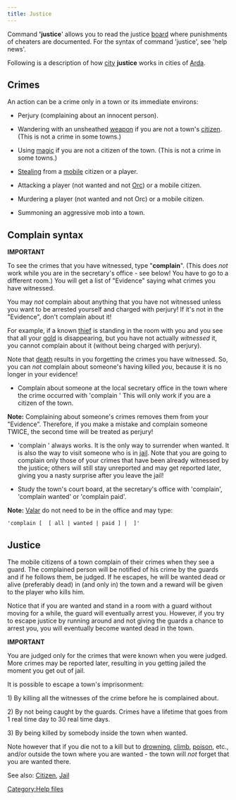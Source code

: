 ```yaml
---
title: Justice
---
```


Command **'justice**' allows you to read the justice
[board](board "wikilink") where punishments of cheaters are documented.
For the syntax of command 'justice', see 'help news'.

Following is a description of how [city](city "wikilink") **justice**
works in cities of [Arda](Arda "wikilink").

## Crimes

An action can be a crime only in a town or its immediate environs:

- Perjury (complaining about an innocent person).

<!-- -->

- Wandering with an unsheathed [weapon](weapon "wikilink") if you are
  not a town's [citizen](citizen "wikilink"). (This is not a crime in
  some towns.)

<!-- -->

- Using [magic](magic "wikilink") if you are not a citizen of the town.
  (This is not a crime in some towns.)

<!-- -->

- [Stealing](Steal "wikilink") from a [mobile](mobile "wikilink")
  citizen or a player.

<!-- -->

- Attacking a player (not wanted and not [Orc](Orc "wikilink")) or a
  mobile citizen.

<!-- -->

- Murdering a player (not wanted and not Orc) or a mobile citizen.

<!-- -->

- Summoning an aggressive mob into a town.

## Complain syntax

**IMPORTANT**

To see the crimes that you have witnessed, type "**complain**". (This
does *not* work while you are in the secretary's office - see below! You
have to go to a different room.) You will get a list of "Evidence"
saying what crimes you have witnessed.

You may *not* complain about anything that you have not witnessed unless
you want to be arrested yourself and charged with perjury! If it's not
in the "Evidence", don't complain about it!

For example, if a known [thief](thief "wikilink") is standing in the
room with you and you see that all your [gold](gold "wikilink") is
disappearing, but you have not actually *witnessed* it, you cannot
complain about it (without being charged with perjury).

Note that [death](death "wikilink") results in you forgetting the crimes
you have witnessed. So, you can *not* complain about someone's having
killed *you*, because it is no longer in your evidence!

- Complain about someone at the local secretary office in the town where
  the crime occurred with 'complain <person>' This will only work if you
  are a citizen of the town.

**Note:** Complaining about someone's crimes removes them from your
"Evidence". Therefore, if you make a mistake and complain someone TWICE,
the second time will be treated as perjury!

- 'complain <me>' always works. It is the only way to surrender when
  wanted. It is also the way to visit someone who is in
  [jail](jail "wikilink"). Note that you are going to complain only
  those of your crimes that have been already witnessed by the justice;
  others will still stay unreported and may get reported later, giving
  you a nasty surprise after you leave the jail!

<!-- -->

- Study the town's court board, at the secretary's office with
  'complain', 'complain wanted' or 'complain paid'.

**Note:** [Valar](Ainur "wikilink") do not need to be in the office and
may type:

`'complain [ `<town>` [ all | wanted | paid ] | `<someone>` ]'`

## Justice

The mobile citizens of a town complain of their crimes when they see a
guard. The complained person will be notified of his crime by the guards
and if he follows them, be judged. If he escapes, he will be wanted dead
or alive (preferably dead) in (and only in) the town and a reward will
be given to the player who kills him.

Notice that if you are wanted and stand in a room with a guard without
moving for a while, the guard will eventually arrest you. However, if
you try to escape justice by running around and not giving the guards a
chance to arrest you, you will eventually become wanted dead in the
town.

**IMPORTANT**

You are judged only for the crimes that were known when you were judged.
More crimes may be reported later, resulting in you getting jailed the
moment you get out of jail.

It is possible to escape a town's imprisonment:

1\) By killing all the witnesses of the crime before he is complained
about.

2\) By not being caught by the guards. Crimes have a lifetime that goes
from 1 real time day to 30 real time days.

3\) By being killed by somebody inside the town when wanted.

Note however that if you die not to a kill but to
[drowning](drowning "wikilink"), [climb](climb "wikilink"),
[poison](poison "wikilink"), etc., and/or outside the town where you are
wanted - the town will *not* forget that you are wanted there.

See also: [Citizen](Citizen "wikilink"), [Jail](Jail "wikilink")

[Category:Help files](Category:Help_files "wikilink")